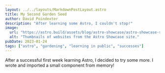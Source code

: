 ```yaml
---
layout: ../../layouts/MarkdownPostLayout.astro
title: My Second Garden Seed
author: David Poindexter
description: "After learning some Astro, I couldn't stop!"
image:
  url: "https://astro.build/assets/blog/astro-showcase/astro-showcase-screenshot.jpg"
  alt: "Thumbnails of websites from the Astro Showcase site."
pubDate: 2023-01-24
tags: ["astro", "gardening", "learning in public", "successes"]
---
```


After a successful first week learning Astro, I decided to try some more. I wrote and imported a small component from memory!
